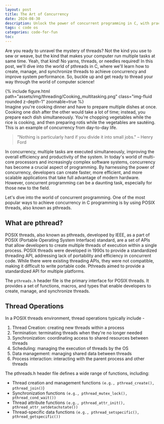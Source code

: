 ```yaml
---
layout: post
title: The Art of Concurrency
date: 2024-08-30
description: Unlock the power of concurrent programming in C, with practical examples using pthreads library
tags: c code os
categories: code-for-fun
toc:
---
```


Are you ready to unravel the mystery of threads? Not the kind you use to sew or weave, but the kind that makes your computer run multiple tasks at same time. Yeah, that kind! No yarns, threads, or needles required!
In this post, we'll dive into the world of pthreads in C, where we'll learn how to create, manage, and synchronize threads to achieve concurrency and improve system performance. So, buckle up and get ready to thread your way through the world of computer science!


<div class="row mt-3">
    <div class="col-sm mt-3 mt-md-0">
        {% include figure.html path="assets/img/threading/Cooking_multitasking.png" class="img-fluid rounded z-depth-1" zoomable=true %}
    </div>
</div>
Imagine you're cooking dinner and have to prepare multiple dishes at once. Cooking one dish after the other would take a lot of time; instead, you prepare each dish simultaneously. You're chopping vegetables while the rice is cooking, and then preparing rotis while the vegetables are sautéing. This is an example of concurrency from day-to-day life.

<blockquote>
"Nothing is particularly hard if you divide it into small jobs." – Henry Ford
</blockquote>
In concurrency, multiple tasks are executed simultaneously, improving the overall efficiency and productivity of the system. In today's world of multi-core processors and increasingly complex software systems, concurrency has become a crucial aspect of programming. By harnessing the power of concurrency, developers can create faster, more efficient, and more scalable applications that take full advantage of modern hardware. However, concurrent programming can be a daunting task, especially for those new to the field.

Let's dive into the world of concurrent programming. One of the most popular ways to achieve concurrency in C programming is by using POSIX threads, also known as pthreads.

## What are pthread?
POSIX threads, also known as pthreads, developed by IEEE, as a part of POSIX (Portable Operating System Interface) standard, are a set of APIs that allow developers to create multiple threads of execution within a single process. 
POSIX threads were developed in 1990s to provide a standardized threading API, addressing lack of portability and efficiency in concurrent code. While there were existing threading APIs, they were not compatible, making it difficult to write portable code. Pthreads aimed to provide a standardized API for multiple platforms.

The `pthreads.h` header file is the primary interface for POSIX threads. It provides a set of functions, macros, and types that enable developers to create, manage, and synchronize threads.

## Thread Operations
In a POSIX threads environment, thread operations typically include -

1. Thread Creation: creating new threads within a process
2. Termination: terminating threads when they're no longer needed
3. Synchronization: coordinating access to shared resources between threads
4. Scheduling: managing the execution of threads by the OS
5.  Data management: managing shared data between threads
6.  Process interaction: interacting with the parent process and other threads


The pthreads.h header file defines a wide range of functions, including:

- Thread creation and management functions `(e.g., pthread_create(), pthread_join()`)
- Synchronization functions `(e.g., pthread_mutex_lock(), pthread_cond_wait())`
- Thread attribute functions `(e.g., pthread_attr_init(), pthread_attr_setdetachstate())`
- Thread-specific data functions `(e.g., pthread_setspecific(), pthread_getspecific())`

